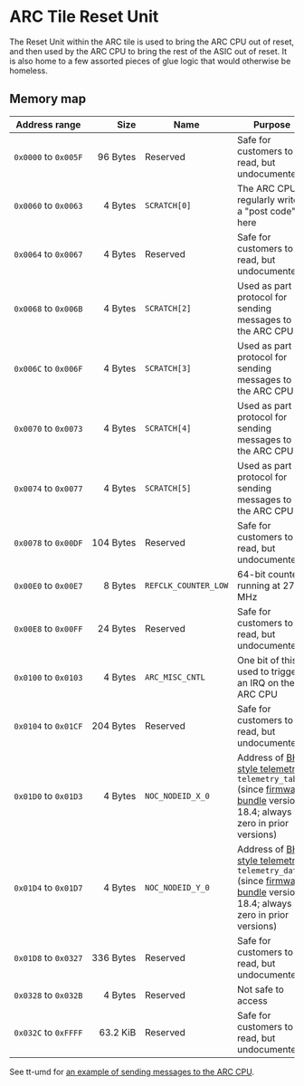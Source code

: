 # ARC Tile Reset Unit

The Reset Unit within the ARC tile is used to bring the ARC CPU out of reset, and then used by the ARC CPU to bring the rest of the ASIC out of reset. It is also home to a few assorted pieces of glue logic that would otherwise be homeless.

## Memory map

|Address&nbsp;range|Size|Name|Purpose|
|---|--:|---|---|
|`0x0000` to `0x005F`|96 Bytes|Reserved|Safe for customers to read, but undocumented|
|`0x0060` to `0x0063`|4 Bytes|`SCRATCH[0]`|The ARC CPU regularly writes a "post code" here|
|`0x0064` to `0x0067`|4 Bytes|Reserved|Safe for customers to read, but undocumented|
|`0x0068` to `0x006B`|4 Bytes|`SCRATCH[2]`|Used as part of protocol for sending messages to the ARC CPU|
|`0x006C` to `0x006F`|4 Bytes|`SCRATCH[3]`|Used as part of protocol for sending messages to the ARC CPU|
|`0x0070` to `0x0073`|4 Bytes|`SCRATCH[4]`|Used as part of protocol for sending messages to the ARC CPU|
|`0x0074` to `0x0077`|4 Bytes|`SCRATCH[5]`|Used as part of protocol for sending messages to the ARC CPU|
|`0x0078` to `0x00DF`|104 Bytes|Reserved|Safe for customers to read, but undocumented|
|`0x00E0` to `0x00E7`|8 Bytes|`REFCLK_COUNTER_LOW`|64-bit counter running at 27 MHz|
|`0x00E8` to `0x00FF`|24 Bytes|Reserved|Safe for customers to read, but undocumented|
|`0x0100` to `0x0103`|4 Bytes|`ARC_MISC_CNTL`|One bit of this is used to trigger an IRQ on the ARC CPU|
|`0x0104` to `0x01CF`|204&nbsp;Bytes|Reserved|Safe for customers to read, but undocumented|
|`0x01D0` to `0x01D3`|4 Bytes|`NOC_NODEID_X_0`|Address of [BH style telemetry](Telemetry.md#bh-style-telemetry) `telemetry_table`<br/>(since [firmware bundle](https://github.com/tenstorrent/tt-firmware) version 18.4; always zero in prior versions)|
|`0x01D4` to `0x01D7`|4 Bytes|`NOC_NODEID_Y_0`|Address of [BH style telemetry](Telemetry.md#bh-style-telemetry) `telemetry_data`<br/>(since [firmware bundle](https://github.com/tenstorrent/tt-firmware) version 18.4; always zero in prior versions)|
|`0x01D8` to `0x0327`|336&nbsp;Bytes|Reserved|Safe for customers to read, but undocumented|
|`0x0328` to `0x032B`|4 Bytes|Reserved|Not safe to access|
|`0x032C`&nbsp;to&nbsp;`0xFFFF`|63.2 KiB|Reserved|Safe for customers to read, but undocumented|

See tt-umd for [an example of sending messages to the ARC CPU](https://github.com/tenstorrent/tt-umd/blob/2d68f984a203748ade3b22ef56a2b06a32b40856/device/wormhole/wormhole_arc_messenger.cpp).
